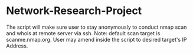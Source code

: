 # Network-Research-Project
The script will make sure user to stay anonymously to conduct nmap scan and whois at remote server via ssh. Note: default scan target is scanme.nmap.org. User may amend inside the script to desired target's IP Address.
